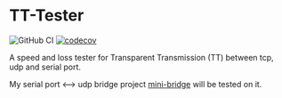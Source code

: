 # TT-Tester

![GitHub CI](https://github.com/shuanglengyunji/TT-Tester/actions/workflows/build.yml/badge.svg)
[![codecov](https://codecov.io/gh/shuanglengyunji/TT-Tester/branch/master/graph/badge.svg?token=6BITB8YX3S)](https://codecov.io/gh/shuanglengyunji/TT-Tester)

A speed and loss tester for Transparent Transmission (TT) between tcp, udp and serial port.

My serial port <--> udp bridge project [mini-bridge](https://github.com/shuanglengyunji/mini-bridge) will be tested on it. 
